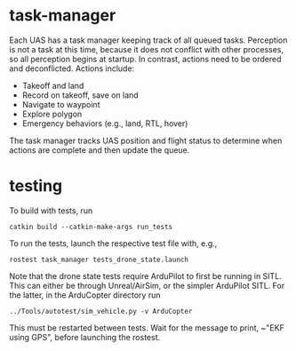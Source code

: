 # task-manager

Each UAS has a task manager keeping track of all queued tasks. Perception is not a task at this time, because it does not conflict with other processes, so all perception begins at startup. In contrast, actions need to be ordered and deconflicted. Actions include:
* Takeoff and land 
* Record on takeoff, save on land
* Navigate to waypoint
* Explore polygon 
* Emergency behaviors (e.g., land, RTL, hover)

The task manager tracks UAS position and flight status to determine when actions are complete and then update the queue.

# testing

To build with tests, run

`catkin build --catkin-make-args run_tests`

To run the tests, launch the respective test file with, e.g.,

`rostest task_manager tests_drone_state.launch`

Note that the drone state tests require ArduPilot to first be running in SITL. This can either be through Unreal/AirSim, or the simpler ArduPilot SITL. For the latter, in the ArduCopter directory run

`../Tools/autotest/sim_vehicle.py -v ArduCopter`

This must be restarted between tests. Wait for the message to print, ~"EKF using GPS", before launching the rostest.